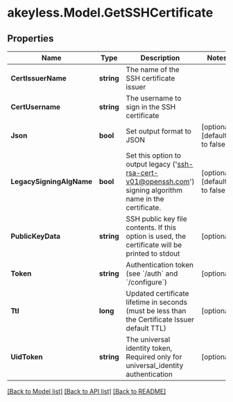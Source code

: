 # akeyless.Model.GetSSHCertificate

## Properties

Name | Type | Description | Notes
------------ | ------------- | ------------- | -------------
**CertIssuerName** | **string** | The name of the SSH certificate issuer | 
**CertUsername** | **string** | The username to sign in the SSH certificate | 
**Json** | **bool** | Set output format to JSON | [optional] [default to false]
**LegacySigningAlgName** | **bool** | Set this option to output legacy (&#39;ssh-rsa-cert-v01@openssh.com&#39;) signing algorithm name in the certificate. | [optional] [default to false]
**PublicKeyData** | **string** | SSH public key file contents. If this option is used, the certificate will be printed to stdout | [optional] 
**Token** | **string** | Authentication token (see &#x60;/auth&#x60; and &#x60;/configure&#x60;) | [optional] 
**Ttl** | **long** | Updated certificate lifetime in seconds (must be less than the Certificate Issuer default TTL) | [optional] 
**UidToken** | **string** | The universal identity token, Required only for universal_identity authentication | [optional] 

[[Back to Model list]](../README.md#documentation-for-models) [[Back to API list]](../README.md#documentation-for-api-endpoints) [[Back to README]](../README.md)

